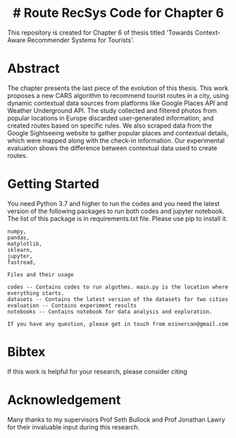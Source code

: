 <div align="center">   

# # Route RecSys Code for Chapter 6
</div>

This repository is created for Chapter 6 of thesis titled 'Towards Context-Aware Recommender Systems for Tourists'.


# Abstract 

The chapter presents the last piece of the evolution of this thesis. This work proposes a new CARS algorithm to recommend tourist routes in a city, using dynamic contextual data sources from platforms like Google Places API and  Weather Underground API. The study collected and filtered photos from popular locations in Europe discarded user-generated information, and created routes based on specific rules. We also scraped data from the Google Sightseeing website to gather popular places and contextual details, which were mapped along with the check-in information. Our experimental evaluation shows the difference between contextual data used to create routes.
 

# Getting Started
  
  You need Python 3.7 and higher to run the codes and you need the latest version of the following packages to run both codes and jupyter notebook. The list of this package is in requirements.txt file. Please use pip to install it.
 
	numpy, 
	pandas,
	matplotlib,
	sklearn,
	jupyter,
	fastread, 

	Files and their usage

	codes -- Contains codes to run algothms. main.py is the location where everything starts.
	datasets -- Contains the latest version of the datasets for two cities
	evaluation -- Contains experiment results
	notebooks -- Contains notebook for data analysis and exploration. 

	If you have any question, please get in touch from ezinercan@gmail.com

# Bibtex
If this work is helpful for your research, please consider citing  

# Acknowledgement

Many thanks to my supervisors Prof Seth Bullock and Prof Jonathan Lawry for their invaluable input during this research. 
 

